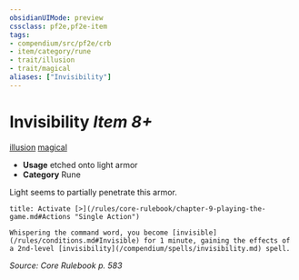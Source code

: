 ```yaml
---
obsidianUIMode: preview
cssclass: pf2e,pf2e-item
tags:
- compendium/src/pf2e/crb
- item/category/rune
- trait/illusion
- trait/magical
aliases: ["Invisibility"]
---
```

# Invisibility *Item 8+*  
[illusion](/rules/traits/illusion.md)  [magical](/rules/traits/magical.md)  

- **Usage** etched onto light armor
- **Category** Rune

Light seems to partially penetrate this armor.

```ad-embed-ability
title: Activate [>](/rules/core-rulebook/chapter-9-playing-the-game.md#Actions "Single Action")

Whispering the command word, you become [invisible](/rules/conditions.md#Invisible) for 1 minute, gaining the effects of a 2nd-level [invisibility](/compendium/spells/invisibility.md) spell.
```

*Source: Core Rulebook p. 583*